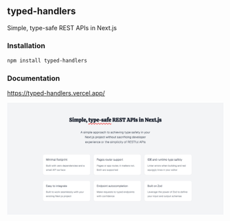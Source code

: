 ## typed-handlers

Simple, type-safe REST APIs in Next.js

### Installation

```bash
npm install typed-handlers
```

### Documentation
https://typed-handlers.vercel.app/

![typed-handlers](./docs/public/bg.png)